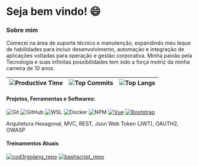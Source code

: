 # Seja bem vindo! 😄

### Sobre mim

Comecei na área de suporte técnico e manutenção, expandindo meu leque de habilidades para incluir desenvolvimento, automação e integração de aplicações voltadas para operação e gestão corporativa. Minha paixão pela Tecnologia e suas infinitas possibilidades tem sido a força motriz da minha carreira de 10 anos.
		
|![Productive Time][productive_time_card] | ![Top Commits][top_commits_card] | ![Top Langs][top_langs_card] | 
| --- | --- | --- |

#### Projetos, Ferramentas e Softwares:
![Git][git_shield]
![GitHub][github_shield]
![WSL][wsl_shield]
![Docker][docker_shield]
![NPM][npm_shield]
[![Vue][vue_shield]][vue_page]
[![Bootstrap][bootstrap_shield]][bootstrap_page]

Arquitetura Hexagonal, MVC, REST, Json Web Token (JWT), OAUTH2, OWASP

#### Treinamentos Atuais
[![cod3rgolang_repo][cod3rgolang_card]][cod3rgolang_repo]
[![bashscript_repo][bashscript_card]][bashscript_repo]

[bashscript_repo]: https://github.com/vitoraguiardf/bash-script-tutorial
[bashscript_card]: https://github-readme-stats.vercel.app/api/pin/?username=vitoraguiardf&repo=bash-script-tutorial&theme=transparent

[cod3rgolang_repo]: https://github.com/vitoraguiardf/cod3r-golang
[cod3rgolang_card]: https://github-readme-stats.vercel.app/api/pin/?username=vitoraguiardf&repo=cod3r-golang&theme=transparent

[bootstrap_shield]: https://img.shields.io/badge/Boostrap-5.3-blue?style=flat-square&logo=bootstrap&labelColor=%23BCE4C3&color=%236f42c1
[bootstrap_page]: https://getbootstrap.com/

[vue_shield]: https://img.shields.io/badge/Vue-3-green?style=flat-square&logo=vue.js&labelColor=%23BCE4C3
[vue_page]: https://vuejs.org/

[git_shield]: https://img.shields.io/badge/Git-blue?style=flat-square&logo=git&labelColor=%23BCE4C3
[github_shield]: https://img.shields.io/badge/Github-blue?style=flat-square&logo=github&labelColor=%23BCE4C3&logoColor=black
[wsl_shield]: https://img.shields.io/badge/WSL-blue?style=flat-square&logo=linux&labelColor=%23BCE4C3&logoColor=black
[docker_shield]: https://img.shields.io/badge/Docker-blue?style=flat-square&logo=docker&labelColor=%23BCE4C3
[composer_shield]: https://img.shields.io/badge/Composer-blue?style=flat-square&logo=composer&labelColor=%23BCE4C3&logoColor=black
[npm_shield]: https://img.shields.io/badge/npm-blue?style=flat-square&logo=npm&labelColor=%23BCE4C3

[top_langs_card]: https://github-readme-stats.vercel.app/api?username=vitoraguiardf&show_icons=true&locale=pt-br&hide=issues,contribs&hide_title=true&theme=transparent&hide_border=true
[top_commits_card]: https://github-readme-stats.vercel.app/api/top-langs/?username=vitoraguiardf&langs_count=6&hide_title=true&hide=php,blade&layout=compact&hide_border=true&theme=transparent
[productive_time_card]: http://github-profile-summary-cards.vercel.app/api/cards/productive-time?username=vitoraguiardf&theme=transparent&utcOffset=-3&hide_border=true